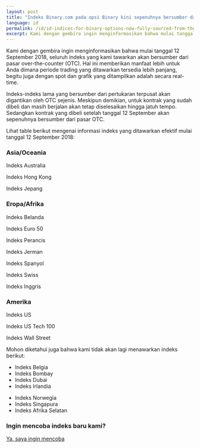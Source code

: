 ```yaml
---
layout: post
title: "Indeks Binary.com pada opsi Binary kini sepenuhnya bersumber dari pasar OTC"
language: id
permalink: /id/id-indices-for-binary-options-now-fully-sourced-from-the-OTC-market/
excerpt: Kami dengan gembira ingin menginformasikan bahwa mulai tanggal 12 September 2018, seluruh indeks yang kami tawarkan akan bersumber dari pasar over-the-counter (OTC)...
---
```

Kami dengan gembira ingin menginformasikan bahwa mulai tanggal 12 September 2018, seluruh indeks yang kami tawarkan akan bersumber dari pasar over-the-counter (OTC). Hal ini memberikan manfaat lebih untuk Anda dimana periode trading yang ditawarkan tersedia lebih panjang, begitu juga dengan spot dan grafik yang ditampilkan adalah secara real-time.

Indeks-indeks lama yang bersumber dari pertukaran terpusat akan digantikan oleh OTC sejenis. Meskipun demikian, untuk kontrak yang sudah dibeli dan masih berjalan akan tetap diselesaikan hingga jatuh tempo. Sedangkan kontrak yang dibeli setelah tanggal 12 September akan sepenuhnya bersumber dari pasar OTC.

Lihat table berikut mengenai informasi indeks yang ditawarkan efektif mulai tanggal 12 September 2018:


<div class="row center-text">
	<div class="col-md-4">
        <div class="md-padding">
             <h3 class="secondary-color">Asia/Oceania</h3>
            <p>Indeks Australia</p>
            <p>Indeks Hong Kong</p>
            <p>Indeks Jepang</p>
        </div>
	</div>
	<div class="col-md-4">
        <div class="md-padding">
            <h3 class="secondary-color">Eropa/Afrika</h3>
            <p>Indeks Belanda</p>
            <p>Indeks Euro 50</p>
            <p>Indeks Perancis</p>
            <p>Indeks Jerman</p>
            <p>Indeks Spanyol</p>
            <p>Indeks Swiss</p>
            <p>Indeks Inggris</p>
         </div>   
	</div>
    <div class="col-md-4">
           <div class="md-padding">
             <h3 class="secondary-color">Amerika</h3>
                <p>Indeks US</p>
                <p>Indeks US Tech 100</p>
                <p>Indeks Wall Street</p>
          </div>      
	</div>
</div>	

<p class="center-text">Mohon diketahui juga bahwa kami tidak akan lagi menawarkan indeks berikut:</p>

<div class="row justify-content-md-center">
    <div class="col-md-auto">
        <ul class="bullet">
            <li>Indeks Belgia</li>
            <li>Indeks Bombay </li>
            <li>Indeks Dubai </li>
            <li>Indeks Irlandia</li>
        </ul>
    </div>
    <div class="col-md-auto">
        <ul class="bullet">
            <li>Indeks Norwegia</li>
            <li>Indeks Singapura</li>
            <li>Indeks Afrika Selatan</li>
        </ul>
    </div>
</div>

<div class="cta">
    <h3 class="secondary-color">Ingin mencoba indeks baru kami?</h3>
    <a class="button" href="https://www.binary.com/id/trading.html?currency=EUR&market=indices"><span>Ya, saya ingin mencoba</span></a>
</div>